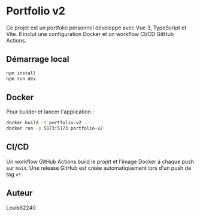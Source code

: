 
# Portfolio v2

Ce projet est un portfolio personnel développé avec Vue 3, TypeScript et Vite. Il inclut une configuration Docker et un workflow CI/CD GitHub Actions.

## Démarrage local

```bash
npm install
npm run dev
```

## Docker

Pour builder et lancer l'application :

```bash
docker build -t portfolio-v2 .
docker run -p 5173:5173 portfolio-v2
```

## CI/CD

Un workflow GitHub Actions build le projet et l'image Docker à chaque push sur `main`.
Une release GitHub est créée automatiquement lors d'un push de tag `v*`.

## Auteur
Louis62240
